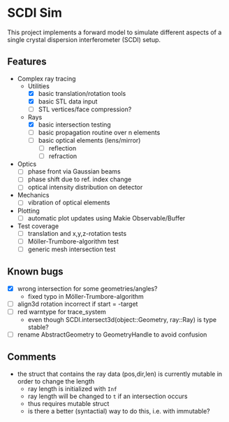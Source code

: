 # SCDI Sim

This project implements a forward model to simulate different aspects of a single crystal dispersion interferometer (SCDI) setup.

## Features 

- Complex ray tracing
    - Utilities
        - [x] basic translation/rotation tools
        - [x] basic STL data input
        - [ ] STL vertices/face compression?
    - Rays        
        - [x] basic intersection testing
        - [ ] basic propagation routine over n elements
        - [ ] basic optical elements (lens/mirror)
            - [ ] reflection
            - [ ] refraction
- Optics
    - [ ] phase front via Gaussian beams
    - [ ] phase shift due to ref. index change
    - [ ] optical intensity distribution on detector
- Mechanics
    - [ ] vibration of optical elements
- Plotting
    - [ ] automatic plot updates using Makie Observable/Buffer
- Test coverage
    - [ ] translation and x,y,z-rotation tests
    - [ ] Möller-Trumbore-algorithm test
    - [ ] generic mesh intersection test

## Known bugs

- [x] wrong intersection for some geometries/angles?
    * fixed typo in Möller-Trumbore-algorithm
- [ ] align3d rotation incorrect if start = -target
- [ ] red warntype for trace_system
    * even though SCDI.intersect3d(object::Geometry, ray::Ray) is type stable?
- [ ] rename AbstractGeometry to GeometryHandle to avoid confusion

## Comments

* the struct that contains the ray data (pos,dir,len) is currently mutable in order to change the length
    * ray length is initialized with `Inf`
    * ray length will be changed to `t` if an intersection occurs
    * thus requires mutable struct
    * is there a better (syntactial) way to do this, i.e. with immutable?